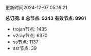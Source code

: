 更新时间2024-12-07 05:16:21

**总订阅: 8**
**总节点: 9243**
**有效节点: 8981**
- trojan节点: 1435
- v2ray节点: 6370
- ss节点: 1137
- ssr节点: 39

